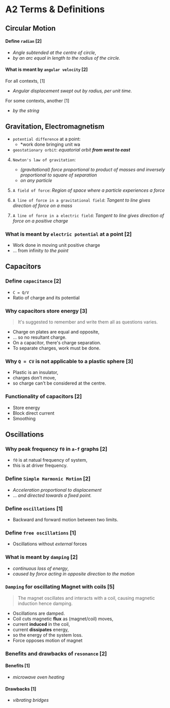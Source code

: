 # A2 Terms & Definitions

Circular Motion
---------------

#### Define `radian` \[2\]
- *Angle subtended at the centre of circle*,
- *by an arc equal in length to the radius of the circle.*

#### What is meant by `angular velocity` \[2\]

For all contexts, \[1\]
- *Angular displacement swept out by radius, per unit time.*

For some contexts, another \[1\]
- *by the string*

Gravitation, Electromagnetism
-----------------------------

- `potential difference` at a point:
  - *work done bringing unit wa
- `geostationary orbit`: *equatorial orbit* ***from west to east***
4. `Newton's law of gravitation`:
   - *(gravitational) force proportional to product of masses and inversely proportional
to square of separation*
   - *on any particle*


1. `A field of force`: *Region of space where a particle experiences a force*
2. `A line of force in a gravitational field`: *Tangent to line gives direction of force on a mass*
3. `A line of force in a electric field`: *Tangent to line gives direction of force on a positive charge*

### What is meant by `electric potential` at a point \[2\]
- Work done in moving unit positive charge
- ... from infinity *to the point*

Capacitors
----------

### Define `capacitance` \[2\]

- `C = Q/V`
- Ratio of charge and its potential

### Why capacitors store energy \[3\]
> It's suggested to remember and write them all as questions varies.

- Charge on plates are equal and opposite,
- ... so no resultant charge.
- On a capacitor, there's charge separation.
- To separate charges, work must be done.

### Why `Q = CV` is not applicable to a plastic sphere \[3\]
- Plastic is an insulator,
- charges don't move,
- so charge can't be considered at the centre.

### Functionality of capacitors \[2\]
- Store energy
- Block direct current
- Smoothing

Oscillations
------------

### Why peak frequency `f0` in `a-f` graphs \[2\]

- `f0` is at natual frequency of system,
- this is at driver frequency.

### Define `Simple Harmonic Motion` \[2\]

- *Acceleration proportional to displacement*
- ... *and directed towards a fixed point.*

### Define `oscillations` \[1\]
- Backward and forward motion between two limits.

### Define `free oscillations` \[1\]
- Oscillations without *external* forces

### What is meant by `damping` \[2\]
- *continuous loss of energy*,
- *caused by force acting in opposite direction to the motion*

### `Damping` for oscillating Magnet with coils \[5\]
> The magnet oscillates and interacts with a coil, causing magnetic induction hence damping.

- Oscillations are damped.
- Coil cuts magnetic **flux** as (magnet/coil) moves,
- current **induced** in the coil,
- current **dissipates** energy,
- so the energy of the system loss.
- Force opposes motion of magnet

### Benefits and drawbacks of `resonance` \[2\]

#### Benefits \[1\]
- *microwave oven heating*

#### Drawbacks \[1\]
- *vibrating bridges*